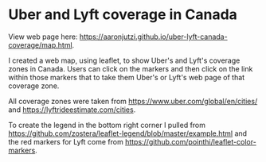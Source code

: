 # Uber and Lyft coverage in Canada

View web page here: https://aaronjutzi.github.io/uber-lyft-canada-coverage/map.html.

I created a web map, using leaflet, to show Uber's and Lyft's coverage zones in Canada. Users can click on the markers and then click on the link within those markers that to take them Uber's or Lyft's web page of that coverage zone. 

All coverage zones were taken from https://www.uber.com/global/en/cities/ and https://lyftrideestimate.com/cities. 

To create the legend in the bottom right corner I pulled from https://github.com/zostera/leaflet-legend/blob/master/example.html and the red markers for Lyft come from https://github.com/pointhi/leaflet-color-markers.
